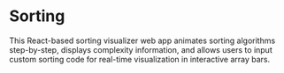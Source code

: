 # Sorting
This React-based sorting visualizer web app animates sorting algorithms step-by-step, displays complexity information, and allows users to input custom sorting code for real-time visualization in interactive array bars.
